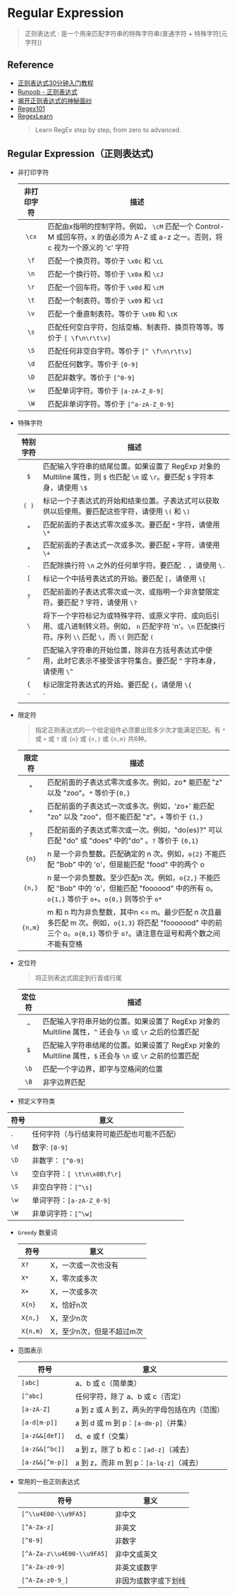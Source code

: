 # Regular Expression
> 正则表达式 : 是一个用来匹配字符串的特殊字符串(普通字符 + 特殊字符[元字符])

## Reference

- [正则表达式30分钟入门教程](http://deerchao.net/tutorials/regex/regex.htm)
- [Runoob - 正则表达式](http://www.runoob.com/regexp/regexp-tutorial.html)
- [揭开正则表达式的神秘面纱](http://www.regexlab.com/zh/regref.htm)
- [Regex101](https://regex101.com/)
- [RegexLearn](https://github.com/aykutkardas/regexlearn.com)
    > Learn RegEx step by step, from zero to advanced.

## Regular Expression（正则表达式)

- 非打印字符

    | 非打印字符 | 描述 
    | :---: | --- 
    | `\cx` | 匹配由x指明的控制字符。例如， `\cM` 匹配一个 Control-M 或回车符。x 的值必须为 A-Z 或 a-z 之一。否则，将 c 视为一个原义的 'c' 字符
    | `\f`  | 匹配一个换页符。等价于 `\x0c` 和 `\cL`
    | `\n`  | 匹配一个换行符。等价于 `\x0a` 和 `\cJ`
    | `\r`  | 匹配一个回车符。等价于 `\x0d` 和 `\cM`
    | `\t`  | 匹配一个制表符。等价于 `\x09` 和 `\cI`
    | `\v`  | 匹配一个垂直制表符。等价于 `\x0b` 和 `\cK`
    | `\s`  | 匹配任何空白字符，包括空格、制表符、换页符等等。等价于 `[ \f\n\r\t\v]` 
    | `\S`  | 匹配任何非空白字符。等价于 `[^ \f\n\r\t\v]`
    | `\d`  | 匹配任何数字。等价于 `[0-9]` 
    | `\D`  | 匹配非数字。等价于 `[^0-9]` 
    | `\w`  | 匹配单词字符。等价于 `[a-zA-Z_0-9]` 
    | `\W`  | 匹配非单词字符。等价于 `[^a-zA-Z_0-9]` 

- 特殊字符

  | 特别字符 | 描述 
  | :---: | ---  
  | `$`   | 匹配输入字符串的结尾位置。如果设置了 RegExp 对象的 Multiline 属性，则 `$` 也匹配 `\n` 或 `\r`。要匹配 `$` 字符本身，请使用 `\$`
  | `( )` | 标记一个子表达式的开始和结束位置。子表达式可以获取供以后使用。要匹配这些字符，请使用 `\(` 和 `\)`
  | `*`   | 匹配前面的子表达式零次或多次。要匹配 `*` 字符，请使用 `\*`
  | `+`	  | 匹配前面的子表达式一次或多次。要匹配 `+` 字符，请使用 `\+`
  | `.`   | 匹配除换行符 `\n` 之外的任何单字符。要匹配 `.` ，请使用 `\.` 
  | `[`	  | 标记一个中括号表达式的开始。要匹配 `[`，请使用 `\[`
  | `?`	  | 匹配前面的子表达式零次或一次，或指明一个非贪婪限定符。要匹配 ? 字符，请使用 `\?`
  | `\`	  | 将下一个字符标记为或特殊字符、或原义字符、或向后引用、或八进制转义符。例如， `n` 匹配字符 'n'。`\n` 匹配换行符。序列 `\\` 匹配 `\`，而 `\(` 则匹配 `(`
  | `^`	  | 匹配输入字符串的开始位置，除非在方括号表达式中使用，此时它表示不接受该字符集合。要匹配 `^` 字符本身，请使用 `\^`
  | `{`	  | 标记限定符表达式的开始。要匹配 `{`，请使用 `\{`
  | `|`	  | 指明两项之间的一个选择。要匹配 `|`，请使用 `\|`

- 限定符
    > 指定正则表达式的一个给定组件必须要出现多少次才能满足匹配。有 `*` 或 `+` 或 `?` 或 `{n}` 或 `{n,}` 或 `{n,m}` 共6种。

  | 限定符 | 描述 
  | :---: | --- 
  | `*`	        | 匹配前面的子表达式零次或多次。例如，zo* 能匹配 "z" 以及 "zoo"。`*` 等价于`{0,}`
  | `+`	        | 匹配前面的子表达式一次或多次。例如，'zo+' 能匹配 "zo" 以及 "zoo"，但不能匹配 "z"。`+` 等价于 `{1,}`
  | `?`	        | 匹配前面的子表达式零次或一次。例如，"do(es)?" 可以匹配 "do" 或 "does" 中的"do" 。`?` 等价于 `{0,1}`
  | `{n}`       | n 是一个非负整数。匹配确定的 n 次。例如，`o{2}` 不能匹配 "Bob" 中的 'o'，但是能匹配 "food" 中的两个 o
  | `{n,}`      | n 是一个非负整数。至少匹配n 次。例如，`o{2,}` 不能匹配 "Bob" 中的 'o'，但能匹配 "foooood" 中的所有 o。`o{1,}` 等价于 `o+`。`o{0,}` 则等价于 `o*`
  | `{n,m}`     | m 和 n 均为非负整数，其中n <= m。最少匹配 n 次且最多匹配 m 次。例如，`o{1,3}` 将匹配 "fooooood" 中的前三个 o。`o{0,1}` 等价于 `o?`。请注意在逗号和两个数之间不能有空格

- 定位符 
    > 将正则表达式固定到行首或行尾

  | 定位符 | 描述 
  | :---: | --- 
  | `^`   | 匹配输入字符串开始的位置。如果设置了 RegExp 对象的 Multiline 属性，`^` 还会与 `\n` 或 `\r` 之后的位置匹配
  | `$`   | 匹配输入字符串结尾的位置。如果设置了 RegExp 对象的 Multiline 属性，`$` 还会与 `\n` 或 `\r` 之前的位置匹配
  | `\b`  | 匹配一个字边界，即字与空格间的位置
  | `\B`  | 非字边界匹配

- 预定义字符类 

|  符号 | 意义  
| --- | --- 
| .     | 任何字符（与行结束符可能匹配也可能不匹配）
| `\d`  | 数字: `[0-9]`  
| `\D`  | 非数字： `[^0-9]` 
| `\s`  | 空白字符：`[ \t\n\x0B\f\r]` 
| `\S`  | 非空白字符：`[^\s]` 
| `\w ` | 单词字符：`[a-zA-Z_0-9]`  
| `\W`  | 非单词字符：`[^\w]` 

- `Greedy` 数量词

  |  符号 | 意义  
  | --- | --- 
  | `X?`		| X，一次或一次也没有 
  | `X*`		| X，零次或多次 
  | `X+`		| X，一次或多次 
  | `X{n}`	    | X，恰好n次 
  | `X{n,}`	    | X，至少n次 
  | `X{n,m}`	| X，至少n次，但是不超过m次 

- 范围表示

  |  符号 | 意义  
  | --- | --- 
  | `[abc]`		        | a、b 或 c（简单类） 
  | `[^abc]`	        | 任何字符，除了 a、b 或 c（否定） 
  | `[a-zA-Z]`          | a 到 z 或 A 到 Z，两头的字母包括在内（范围） 
  | `[a-d[m-p]]`	    | a 到 d 或 m 到 p：`[a-dm-p]`（并集） 
  | `[a-z&&[def]]`      | d、e 或 f（交集） 
  | `[a-z&&[^bc]]`	    | a 到 z，除了 b 和 c：`[ad-z]`（减去） 
  | `[a-z&&[^m-p]]`     | a 到 z，而非 m 到 p：`[a-lq-z]`（减去） 

- 常用的一些正则表达式

  | 符号 | 意义
  | -- | --
  | `[^\\u4E00-\\u9FA5]`          | 非中文
  | `[^A-Za-z]`                   | 非英文
  | `[^0-9]`                      | 非数字
  | `[^A-Za-z\\u4E00-\\u9FA5]`    | 非中文或英文
  | `[^A-Za-z0-9]`                | 非英文或数字
  | `[^A-Za-z0-9_]`               | 非因为或数字或下划线